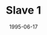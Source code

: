 ---
component_id: dfslave1
title: "Slave 1"
authors: 
    - "Gary Belisle"
date: 1995-06-17
filename: "dfslave1.zip"
component_type: "3do"
cover: 
description: "A 3D Slave 1 object."
---